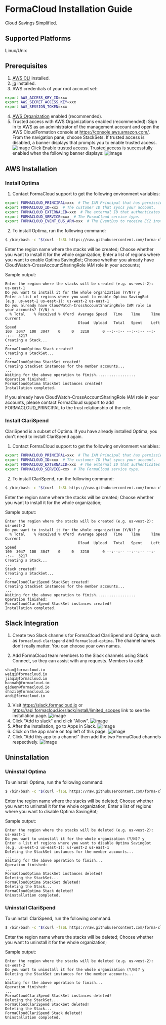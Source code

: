 # FormaCloud Installation Guide

Cloud Savings Simplified.

## Supported Platforms

Linux/Unix

## Prerequisites

1. [AWS CLI](https://docs.aws.amazon.com/cli/latest/userguide/getting-started-install.html) installed.
2. [jq](https://stedolan.github.io/jq/download/) installed.
3. AWS credentials of your root account set:

```bash
export AWS_ACCESS_KEY_ID=xxx
export AWS_SECRET_ACCESS_KEY=xxx
export AWS_SESSION_TOKEN=xxx
```

4. [AWS Organization](https://docs.aws.amazon.com/organizations/latest/userguide/orgs_tutorials_basic.html) enabled (recommended).
5. Trusted access with AWS Organizations enabled (recommended):
Sign in to AWS as an administrator of the management account and open the AWS CloudFormation console at https://console.aws.amazon.com/.
From the navigation pane, choose StackSets. If trusted access is disabled, a banner displays that prompts you to enable trusted access.
![image](https://github.com/forma-cloud/FormaCloud/assets/117554189/ce841f64-3794-4dc2-b765-49d700cfff65)
Click Enable trusted access. Trusted access is successfully enabled when the following banner displays:
![image](https://github.com/forma-cloud/FormaCloud/assets/117554189/8b8e93f4-9004-4d98-9309-3acb64ccc4c4)
                    

## AWS Installation

### Install Optima

1. Contact FormaCloud support to get the following environment variables:

```bash
export FORMACLOUD_PRINCIPAL=xxx  # The IAM Principal that has permission to your account.
export FORMACLOUD_ID=xxx  # The customer ID that syncs your account.
export FORMACLOUD_EXTERNALID=xxx  # The external ID that authenticates your account.
export FORMACLOUD_SERVICE=xxx  # The FormaCloud service type.
export FORMACLOUD_EVENT_BUS_ARN=xxx  # The EventBus to receive EC2 instance events.
```

2. To install Optima, run the following command:

```bash
$ /bin/bash -c "$(curl -fsSL https://raw.githubusercontent.com/forma-cloud/FormaCloud/main/optima/install.sh)"
```

Enter the region name where the stacks will be created;
Choose whether you want to install it for the whole organization;
Enter a list of regions where you want to enable Optima SavingBot;
Choose whether you already have CloudWatch-CrossAccountSharingRole IAM role in your accounts;

Sample output:

```
Enter the region where the stacks will be created (e.g. us-west-2): us-east-1
Do you want to install it for the whole organization (Y/N)? y
Enter a list of regions where you want to enable Optima SavingBot (e.g. us-west-2 us-east-1): us-west-2 us-east-1
Do you already have CloudWatch-CrossAccountSharingRole IAM role in your accounts? (Y/N) n 
  % Total    % Received % Xferd  Average Speed   Time    Time     Time  Current
                                 Dload  Upload   Total   Spent    Left  Speed
100  3047  100  3047    0     0   3210      0 --:--:-- --:--:-- --:--:--  3217
Creating a Stack...
...
FormaCloudOptima Stack created!
Creating a StackSet...
...
FormaCloudOptima StackSet created!
Creating StackSet instances for the member accounts...
...
Waiting for the above operation to finish..................
Operation finished:
FormaCloudOptima StackSet instances created!
Installation completed.
```

If you already have CloudWatch-CrossAccountSharingRole IAM role in your accounts, please contact FormaCloud support to add FORMACLOUD_PRINCIPAL to the trust relationship of the role.

### Install ClariSpend

ClariSpend is a subset of Optima. If you have already installed Optima, you don't need to install ClariSpend again.

1. Contact FormaCloud support to get the following environment variables:

```bash
export FORMACLOUD_PRINCIPAL=xxx  # The IAM Principal that has permission to your account.
export FORMACLOUD_ID=xxx  # The customer ID that syncs your account.
export FORMACLOUD_EXTERNALID=xxx  # The external ID that authenticates your account.
export FORMACLOUD_SERVICE=xxx  # The FormaCloud service type.
```

2. To install ClariSpend, run the following command:

```bash
$ /bin/bash -c "$(curl -fsSL https://raw.githubusercontent.com/forma-cloud/FormaCloud/main/clarispend/install.sh)"
```
Enter the region name where the stacks will be created;
Choose whether you want to install it for the whole organization;

Sample output:

```
Enter the region where the stacks will be created (e.g. us-west-2): us-west-2
Do you want to install it for the whole organization (Y/N)? y
  % Total    % Received % Xferd  Average Speed   Time    Time     Time  Current
                                 Dload  Upload   Total   Spent    Left  Speed
100  3047  100  3047    0     0   3210      0 --:--:-- --:--:-- --:--:--  3217
Creating a Stack...
...
Stack created!
Creating a StackSet...
...
FormaCloudClariSpend StackSet created!
Creating StackSet instances for the member accounts...
...
Waiting for the above operation to finish..................
Operation finished:
FormaCloudClariSpend StackSet instances created!
Installation completed.
```

## Slack Integration

1. Create two Slack channels for FormaCloud ClariSpend and Optima, such as `formacloud-clarispend` and `formacloud-optima`. The channel names don't really matter. You can choose your own names.

2. Add FormaCloud team members to the Slack channels using Slack Connect, so they can assist with any requests.
Members to add:
```
shan@formacloud.io
weiqi@formacloud.io
jiaqi@formacloud.io
hannah@formacloud.io
gideon@formacloud.io
shazil@formacloud.io
andi@formacloud.io
```

3. Visit https://slack.formacloud.io or https://api.formacloud.io/slack/install/limited_scopes link to see the installation page.
![image](https://github.com/forma-cloud/FormaCloud/assets/117554189/4fb77907-25be-4944-8c0f-ebe5195aa836)
4. Click "Add to slack" and click "Allow".
![image](https://github.com/forma-cloud/FormaCloud/assets/117554189/5be17695-b114-4185-9852-3e23d877ef2a)
5. After the installation, go to Apps in Slack.
![image](https://github.com/forma-cloud/FormaCloud/assets/117554189/079a3637-4f1f-4f97-bbfe-9aedf84fce57)
6. Click on the app name on top left of this page.
![image](https://github.com/forma-cloud/FormaCloud/assets/117554189/d0a9aa1c-dd8d-489f-9aad-d2341ecf9ab5)
7. Click "Add this app to a channel" then add the two FormaCloud channels respectively.
![image](https://github.com/forma-cloud/FormaCloud/assets/117554189/1ba7f5a7-564b-4121-9e91-c0e8fc3a7a6c)

## Uninstallation

### Uninstall Optima
To uninstall Optima, run the following command:

```bash
$ /bin/bash -c "$(curl -fsSL https://raw.githubusercontent.com/forma-cloud/FormaCloud/main/optima/uninstall.sh)"
```

Enter the region name where the stacks will be deleted;
Choose whether you want to uninstall it for the whole organization;
Enter a list of regions where you want to disable Optima SavingBot;

Sample output:

```
Enter the region where the stacks will be deleted (e.g. us-west-2): us-east-1
Do you want to uninstall it for the whole organization (Y/N)? y
Enter a list of regions where you want to disable Optima SavingBot (e.g. us-west-2 us-east-1): us-west-2 us-east-1
Deleting the StackSet instances for the member accounts...
...
Waiting for the above operation to finish...
Operation finished:
...
FormaCloudOptima StackSet instances deleted!
Deleting the StackSet...
FormaCloudOptima StackSet deleted!
Deleting the Stack...
FormaCloudOptima Stack deleted!
Uninstallation completed.
```

### Uninstall ClariSpend

To uninstall ClariSpend, run the following command:

```bash
$ /bin/bash -c "$(curl -fsSL https://raw.githubusercontent.com/forma-cloud/FormaCloud/main/clarispend/uninstall.sh)"
```

Enter the region name where the stacks will be deleted;
Choose whether you want to uninstall it for the whole organization;

Sample output:

```
Enter the region where the stacks will be deleted (e.g. us-west-2): us-west-2
Do you want to uninstall it for the whole organization (Y/N)? y
Deleting the StackSet instances for the member accounts...
...
Waiting for the above operation to finish...
Operation finished:
...
FormaCloudClariSpend StackSet instances deleted!
Deleting the StackSet...
FormaCloudClariSpend StackSet deleted!
Deleting the Stack...
FormaCloudClariSpend Stack deleted!
Uninstallation completed.
```
